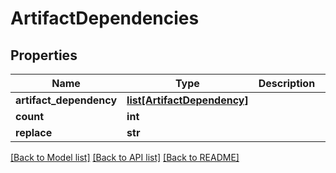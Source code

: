 # ArtifactDependencies

## Properties
Name | Type | Description | Notes
------------ | ------------- | ------------- | -------------
**artifact_dependency** | [**list[ArtifactDependency]**](ArtifactDependency.md) |  | [optional] 
**count** | **int** |  | [optional] 
**replace** | **str** |  | [optional] 

[[Back to Model list]](../README.md#documentation-for-models) [[Back to API list]](../README.md#documentation-for-api-endpoints) [[Back to README]](../README.md)


